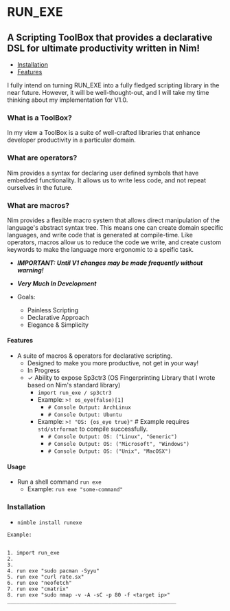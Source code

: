 # RUN_EXE


## A Scripting ToolBox that provides a declarative DSL for ultimate productivity written in Nim!

- [Installation](#installation)
- [Features](#features)


I fully intend on turning RUN_EXE into a fully fledged scripting library in the near future.
However, it will be well-thought-out, and I will take my time thinking about my implementation for V1.0.

### What is a ToolBox?
In my view a ToolBox is a suite of well-crafted libraries that enhance developer productivity in a particular domain.

### What are operators?
Nim provides a syntax for declaring user defined symbols that have embedded functionality.
It allows us to write less code, and not repeat ourselves in the future.

### What are macros?
Nim provides a flexible macro system that allows direct manipulation of the language's abstract syntax tree.
This means one can create domain specific languages, and write code that is generated at compile-time. Like operators, macros allow us to reduce the code we write, and create custom keywords to make the language more ergonomic to a speific task.

  
  - ***IMPORTANT: Until V1 changes may be made frequently without warning!***

  - ***Very Much In Development***
  

  - Goals:
    - Painless Scripting 
    - Declarative Approach 
    - Elegance & Simplicity

  
#### Features    
- A suite of macros & operators for declarative scripting.
     - Designed to make you more productive, not get in your way!
     - In Progress
  - ✓ Ability to expose Sp3ctr3 (OS Fingerprinting Library that I wrote based on Nim's standard library)
       - ```import run_exe / sp3ctr3```
     - Example: `>! os_eye(false)[1]` 
       - `# Console Output: ArchLinux`
       - `# Console Output: Ubuntu`
     - Example: `>! "OS: {os_eye true}"` # Example requires `std/strformat` to compile successfully.
       - `# Console Output: OS: ("Linux", "Generic")`
       - `# Console Output: OS: ("Microsoft", "Windows")`
       - `# Console Output: OS: ("Unix", "MacOSX")`



#### Usage


- Run a shell command `run exe` 
    - Example: `run exe "some-command"`


### Installation

- `nimble install runexe`


```
Example:


1. import run_exe
2.
3.
4. run exe "sudo pacman -Syyu"
5. run exe "curl rate.sx"
6. run exe "neofetch"
7. run exe "cmatrix"
8. run exe "sudo nmap -v -A -sC -p 80 -f <target ip>"
_______________________________________________________

```
